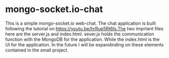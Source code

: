 # mongo-socket.io-chat
This is a simple mongo-socket.io web-chat. The chat application is built following the tutorial on https://youtu.be/hrRue5Rt6Is.The two imprtant files here are the server.js and index.html. sever.js holds the communication function with the MongoDB for the application. While the index.html is the UI for the application. In the future I will be expandinding on these elements contained in the small project.
